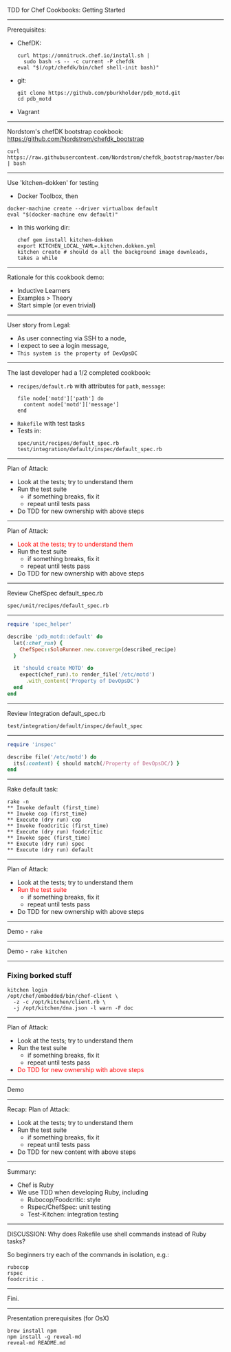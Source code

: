 
TDD for Chef Cookbooks: Getting Started

---


Prerequisites:
- ChefDK:
  ```
  curl https://omnitruck.chef.io/install.sh |
    sudo bash -s -- -c current -P chefdk
  eval "$(/opt/chefdk/bin/chef shell-init bash)"
  ```
- git:
  ```
  git clone https://github.com/pburkholder/pdb_motd.git
  cd pdb_motd
  ```
- Vagrant

----

Nordstom's chefDK bootstrap cookbook:
https://github.com/Nordstrom/chefdk_bootstrap

```
curl https://raw.githubusercontent.com/Nordstrom/chefdk_bootstrap/master/bootstrap | bash
```

----

Use 'kitchen-dokken' for testing

- Docker Toolbox, then
 ```
 docker-machine create --driver virtualbox default
 eval "$(docker-machine env default)"
 ```
- In this working dir:
  ```
  chef gem install kitchen-dokken
  export KITCHEN_LOCAL_YAML=.kitchen.dokken.yml
  kitchen create # should do all the background image downloads, takes a while
  ```

---

Rationale for this cookbook demo:
- Inductive Learners
- Examples > Theory
- Start simple (or even trivial)

----

User story from Legal:

- As user connecting via SSH to a node,
- I expect to see a login message,
- `This system is the property of DevOpsDC`

----

The last developer had a 1/2 completed cookbook:
* `recipes/default.rb` with attributes for `path`, `message`:
   ```
   file node['motd']['path'] do
     content node['motd']['message']
   end
   ```
* `Rakefile` with test tasks
* Tests in:
   ```
   spec/unit/recipes/default_spec.rb
   test/integration/default/inspec/default_spec.rb
   ```

---

Plan of Attack:

* Look at the tests; try to understand them
* Run the test suite
  * if something breaks, fix it
  * repeat until tests pass
* Do TDD for new ownership with above steps

---

Plan of Attack:

* <span style="color:red">Look at the tests; try to understand them</span>
* Run the test suite
  * if something breaks, fix it
  * repeat until tests pass
* Do TDD for new ownership with above steps

----

Review ChefSpec default_spec.rb

`spec/unit/recipes/default_spec.rb`

----


```ruby
require 'spec_helper'

describe 'pdb_motd::default' do
  let(:chef_run) {
    ChefSpec::SoloRunner.new.converge(described_recipe)
  }

  it 'should create MOTD' do
    expect(chef_run).to render_file('/etc/motd')
      .with_content('Property of DevOpsDC')
  end
end
```

----

Review Integration default_spec.rb

`test/integration/default/inspec/default_spec`

----

```ruby
require 'inspec'

describe file('/etc/motd') do
  its(:content) { should match(/Property of DevOpsDC/) }
end
```

----

Rake default task:

```
rake -n
** Invoke default (first_time)
** Invoke cop (first_time)
** Execute (dry run) cop
** Invoke foodcritic (first_time)
** Execute (dry run) foodcritic
** Invoke spec (first_time)
** Execute (dry run) spec
** Execute (dry run) default
```

---

Plan of Attack:

* Look at the tests; try to understand them
* <span style="color:red">Run the test suite</span>
  * if something breaks, fix it
  * repeat until tests pass
* Do TDD for new ownership with above steps

----

Demo - `rake`

----

Demo - `rake kitchen`

---

### Fixing borked stuff

```
kitchen login
/opt/chef/embedded/bin/chef-client \
  -z -c /opt/kitchen/client.rb \
  -j /opt/kitchen/dna.json -l warn -F doc
```

---

Plan of Attack:

* Look at the tests; try to understand them
* Run the test suite
  * if something breaks, fix it
  * repeat until tests pass
* <span style="color:red">Do TDD for new ownership with above steps</span>

----

Demo

---

Recap: Plan of Attack:

* Look at the tests; try to understand them
* Run the test suite
  * if something breaks, fix it
  * repeat until tests pass
* Do TDD for new content with above steps

----

Summary:

* Chef is Ruby
* We use TDD when developing Ruby, including
  * Rubocop/Foodcritic: style
  * Rspec/ChefSpec: unit testing
  * Test-Kitchen: integration testing

---

DISCUSSION: Why does Rakefile use shell commands instead of Ruby tasks?

So beginners try each of the commands in isolation, e.g.:

```shell
rubocop
rspec
foodcritic .
```

---

Fini.

---

Presentation prerequisites (for OsX)

```
brew install npm
npm install -g reveal-md
reveal-md README.md
```
